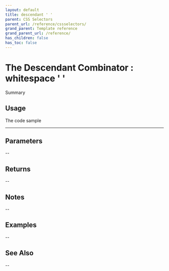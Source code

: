 ```yaml
---
layout: default
title: descendant ' '
parent: CSS Selectors
parent_url: /reference/cssselectors/
grand_parent: Template reference
grand_parent_url: /reference/
has_children: false
has_toc: false
---
```


# The Descendant Combinator : whitespace ' '

Summary

## Usage

 The code sample

---

## Parameters

--

## Returns 

--

## Notes


-- 

## Examples


--


## See Also


--

